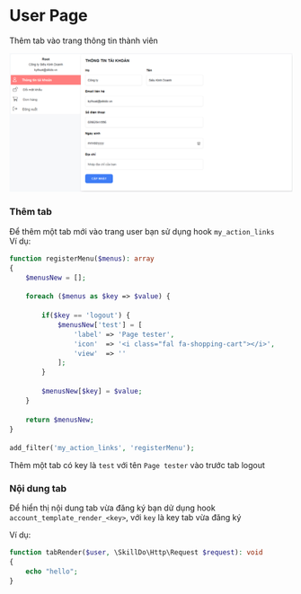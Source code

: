 # User Page
Thêm tab vào trang thông tin thành viên  

![img.png](img.png)
### Thêm tab
Để thêm một tab mới vào trang user bạn sử dụng hook `my_action_links`  
Ví dụ:
```php
function registerMenu($menus): array
{
    $menusNew = [];

    foreach ($menus as $key => $value) {

        if($key == 'logout') {
            $menusNew['test'] = [
                'label' => 'Page tester',
                'icon'  => '<i class="fal fa-shopping-cart"></i>',
                'view'  => ''
            ];
        }

        $menusNew[$key] = $value;
    }

    return $menusNew;
}

add_filter('my_action_links', 'registerMenu');
```
Thêm một tab có key là `test` với tên `Page tester` vào trước tab logout

### Nội dung tab
Để hiển thị nội dung tab vừa đăng ký bạn dử dụng hook `account_template_render_<key>`, với `key` là key tab vừa đăng ký  

Ví dụ:
```php
function tabRender($user, \SkillDo\Http\Request $request): void
{
    echo "hello";
}
```